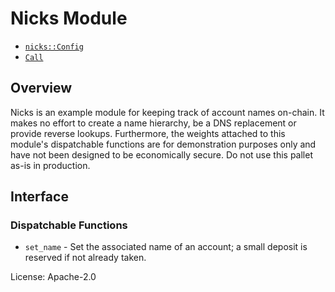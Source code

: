 # Nicks Module

- [`nicks::Config`](https://docs.rs/pallet-nicks/latest/pallet_nicks/trait.Config.html)
- [`Call`](https://docs.rs/pallet-nicks/latest/pallet_nicks/enum.Call.html)

## Overview

Nicks is an example module for keeping track of account names on-chain. It makes no effort to
create a name hierarchy, be a DNS replacement or provide reverse lookups. Furthermore, the
weights attached to this module's dispatchable functions are for demonstration purposes only and
have not been designed to be economically secure. Do not use this pallet as-is in production.

## Interface

### Dispatchable Functions

* `set_name` - Set the associated name of an account; a small deposit is reserved if not already
  taken.

[`Call`]: ./enum.Call.html
[`Config`]: ./trait.Config.html

License: Apache-2.0
